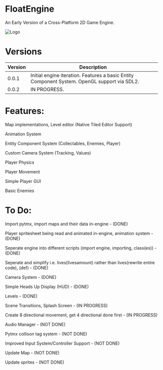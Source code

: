 # FloatEngine

An Early Version of a Cross-Platform 2D Game Engine.

![Logo](https://user-images.githubusercontent.com/37387227/131238962-3c205f3d-ae7a-4d8e-b2ed-a1f4ba2cc321.gif)

# Versions

|Version|Description|
|---|---|
|0.0.1|Initial engine iteration. Features a basic Entity Component System. OpenGL support via SDL2.|
|0.0.2|IN PROGRESS.|

# Features:
Map implementations, Level editor (Native Tiled Editor Support)

Animation System

Entity Component System (Collectables, Enemies, Player)

Custom Camera System (Tracking, Values)

Player Physics

Player Movement

Simple Player GUI

Basic Enemies

# To Do:
Import pytmx, import maps and their data in-engine - (DONE)

Player spritesheet being read and animated in-engine, animation system - (DONE)

Seperate engine into different scripts (import engine, importing, class(es)) - (DONE)

Seperate and simplify i.e. lives(livesamount) rather than lives(rewrite entire code), (def)  - (DONE)

Camera System - (DONE)

Simple Heads Up Display (HUD) - (DONE)

Levels - (DONE)

Scene Transitions, Splash Screen - (IN PROGRESS)

Create 8 directional movement, get 4 directional done first - (IN PROGRESS)

Audio Manager - (NOT DONE)

Pytmx collison tag system - (NOT DONE)

Improved Input System/Controller Support - (NOT DONE)

Update Map - (NOT DONE)

Update sprites - (NOT DONE)


